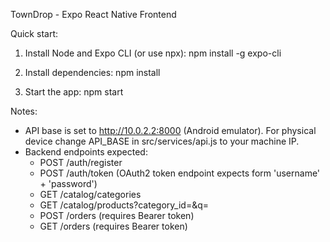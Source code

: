 TownDrop - Expo React Native Frontend

Quick start:

1. Install Node and Expo CLI (or use npx):
   npm install -g expo-cli

2. Install dependencies:
   npm install

3. Start the app:
   npm start

Notes:
- API base is set to http://10.0.2.2:8000 (Android emulator). For physical device change API_BASE in src/services/api.js to your machine IP.
- Backend endpoints expected:
  - POST /auth/register
  - POST /auth/token (OAuth2 token endpoint expects form 'username' + 'password')
  - GET /catalog/categories
  - GET /catalog/products?category_id=&q=
  - POST /orders (requires Bearer token)
  - GET /orders (requires Bearer token)
